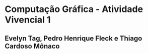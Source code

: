 # Computação Gráfica - Atividade Vivencial 1
## Evelyn Tag, Pedro Henrique Fleck e Thiago Cardoso Mônaco

